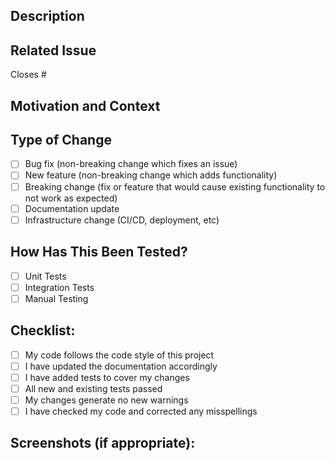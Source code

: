 ## Description
<!-- Describe your changes in detail -->

## Related Issue
<!-- Please link to the issue here: -->
Closes #

## Motivation and Context
<!-- Why is this change required? What problem does it solve? -->

## Type of Change
<!-- Please delete options that are not relevant -->
- [ ] Bug fix (non-breaking change which fixes an issue)
- [ ] New feature (non-breaking change which adds functionality)
- [ ] Breaking change (fix or feature that would cause existing functionality to not work as expected)
- [ ] Documentation update
- [ ] Infrastructure change (CI/CD, deployment, etc)

## How Has This Been Tested?
<!-- Please describe the tests that you ran to verify your changes -->
- [ ] Unit Tests
- [ ] Integration Tests
- [ ] Manual Testing

## Checklist:
<!-- Go over all the following points, and put an `x` in all the boxes that apply -->
- [ ] My code follows the code style of this project
- [ ] I have updated the documentation accordingly
- [ ] I have added tests to cover my changes
- [ ] All new and existing tests passed
- [ ] My changes generate no new warnings
- [ ] I have checked my code and corrected any misspellings

## Screenshots (if appropriate):
